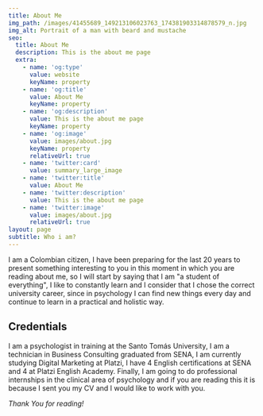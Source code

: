 ```yaml
---
title: About Me
img_path: /images/41455689_149213106023763_174381903314878579_n.jpg
img_alt: Portrait of a man with beard and mustache
seo:
  title: About Me
  description: This is the about me page
  extra:
    - name: 'og:type'
      value: website
      keyName: property
    - name: 'og:title'
      value: About Me
      keyName: property
    - name: 'og:description'
      value: This is the about me page
      keyName: property
    - name: 'og:image'
      value: images/about.jpg
      keyName: property
      relativeUrl: true
    - name: 'twitter:card'
      value: summary_large_image
    - name: 'twitter:title'
      value: About Me
    - name: 'twitter:description'
      value: This is the about me page
    - name: 'twitter:image'
      value: images/about.jpg
      relativeUrl: true
layout: page
subtitle: Who i am?
---
```

I am a Colombian citizen, I have been preparing for the last 20 years to present something interesting to you in this moment in which you are reading about me, so I will start by saying that I am "a student of everything", I like to constantly learn and I consider that I chose the correct university career, since in psychology I can find new things every day and continue to learn in a practical and holistic way.

## **Credentials**

I am a psychologist in training at the Santo Tomás University, I am a technician in Business Consulting graduated from SENA, I am currently studying Digital Marketing at Platzi, I have 4 English certifications at SENA and 4 at Platzi English Academy. Finally, I am going to do professional internships in the clinical area of psychology and if you are reading this it is because I sent you my CV and I would like to work with you.

*Thank You for reading!*
